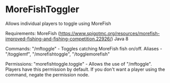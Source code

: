 # MoreFishToggler
Allows individual players to toggle using MoreFish

Requirements:
MoreFish (https://www.spigotmc.org/resources/morefish-improved-fishing-and-fishing-competition.22926/)
Java 8

Commands:
"/mftoggle" - Toggles catching MoreFish fish on/off. Aliases - "/togglemf", "/morefishtoggle", "/togglemorefish"

Permissions:
"morefishtoggle.toggle" - Allows the use of "/mftoggle". Players have this permission by default. If you don't want a player using the command, negate the permission node.
